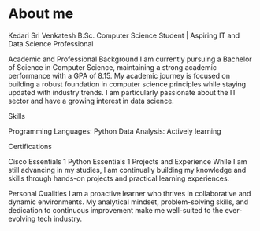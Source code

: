 # About me
Kedari Sri Venkatesh
B.Sc. Computer Science Student | Aspiring IT and Data Science Professional

Academic and Professional Background
I am currently pursuing a Bachelor of Science in Computer Science, maintaining a strong academic performance with a GPA of 8.15. My academic journey is focused on building a robust foundation in computer science principles while staying updated with industry trends. I am particularly passionate about the IT sector and have a growing interest in data science.

Skills

Programming Languages: Python
Data Analysis: Actively learning

Certifications

Cisco Essentials 1
Python Essentials 1
Projects and Experience
While I am still advancing in my studies, I am continually building my knowledge and skills through hands-on projects and practical learning experiences.

Personal Qualities
I am a proactive learner who thrives in collaborative and dynamic environments. My analytical mindset, problem-solving skills, and dedication to continuous improvement make me well-suited to the ever-evolving tech industry.

